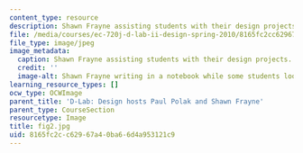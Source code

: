 ```yaml
---
content_type: resource
description: Shawn Frayne assisting students with their design projects.
file: /media/courses/ec-720j-d-lab-ii-design-spring-2010/8165fc2cc62967a40ba66d4a953121c9_fig2.jpg
file_type: image/jpeg
image_metadata:
  caption: Shawn Frayne assisting students with their design projects.
  credit: ''
  image-alt: Shawn Frayne writing in a notebook while some students look on.
learning_resource_types: []
ocw_type: OCWImage
parent_title: 'D-Lab: Design hosts Paul Polak and Shawn Frayne'
parent_type: CourseSection
resourcetype: Image
title: fig2.jpg
uid: 8165fc2c-c629-67a4-0ba6-6d4a953121c9
---
```

